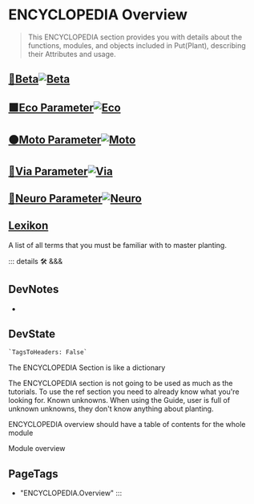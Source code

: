 
# ENCYCLOPEDIA Overview

> This ENCYCLOPEDIA section provides you with details about the functions, modules, and objects included in Put(Plant), describing their Attributes and usage.

## [<beta>**🔷____Beta____**</beta>![Beta](/Beta/Beta_Icon.png)](/encyclopedia/Beta/WhatBeta)

## [<eko>**🟩____Eco Parameter____**</eko>![Eco](/Eko/Eco_Icon.png)](/encyclopedia/eko/EkoOverview)

## [<moto>**🟠____Moto Parameter____**</moto>![Moto](/Moto/Moto_Icon.png)](/encyclopedia/Moto/MotoOverview)

## [<via>**🔻____Via Parameter____**</via>![Via](/Via/Via_Icon.png)](/encyclopedia/Via/ViaOverview)

## [<neuro>**💜____Neuro Parameter____**</neuro>![Neuro](/Neuro/Neuro_Icon.png)](/encyclopedia/Neuro/NeuroOverview)

## [Lexikon](/encyclopedia/Lexikon)

A list of all terms that you must be familiar with to master planting.


::: details 🛠 <dev>&&&</dev>

## DevNotes

-

## DevState

```py
`TagsToHeaders: False`
```

The ENCYCLOPEDIA Section is like a dictionary

The ENCYCLOPEDIA section is not going to be used as much as the tutorials. To use the ref section you need to already know what you're looking for. Known unknowns. When using the Guide, user is full of unknown unknowns, they don't know anything about planting.

ENCYCLOPEDIA overview should have a table of contents for the whole module

Module overview
<h2>PageTags</h2>

- "ENCYCLOPEDIA.Overview"
:::
